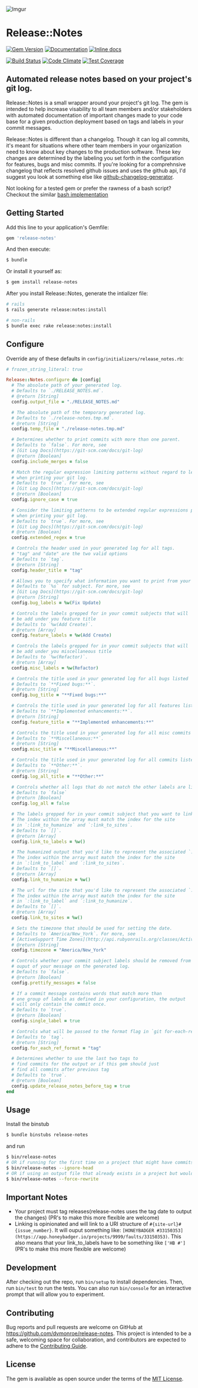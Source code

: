 ![Imgur](https://i.imgur.com/vTgHEyJ.png)

# Release::Notes

[![Gem Version](https://badge.fury.io/rb/release-notes.svg)](https://badge.fury.io/rb/release-notes)
[![Documentation](http://img.shields.io/badge/rdoc-Release::Notes-blue.svg)](https://www.rubydoc.info/gems/release-notes)
[![Inline docs](http://inch-ci.org/github/dvmonroe/release-notes.svg?branch=master)](http://inch-ci.org/github/dvmonroe/release-notes)

[![Build Status](https://travis-ci.org/dvmonroe/release-notes.svg?branch=master)](https://travis-ci.org/dvmonroe/release-notes)
[![Code Climate](https://codeclimate.com/github/dvmonroe/release-notes/badges/gpa.svg)](https://codeclimate.com/github/dvmonroe/release-notes)
[![Test Coverage](https://codeclimate.com/github/dvmonroe/release-notes/badges/coverage.svg)](https://codeclimate.com/github/dvmonroe/release-notes/coverage)

## Automated release notes based on your project's git log.

Release::Notes is a small wrapper around your project's git log. The gem is
intended to help increase visability to all team members and/or stakeholders with
automated documentation of important changes made to your code base for a given production
deployment based on tags and labels in your commit messages.

Release::Notes is different than a changelog. Though it can log all commits, it's
meant for situations where other team members in your organization need to know about key changes
to the production software. These key changes are determined by the labeling you set forth
in the configuration for features, bugs and misc commits.
If you're looking for a comprehnsive changelog that reflects resolved github issues and uses the
github api, I'd suggest you look at something else like
[github-changelog-generator](https://github.com/skywinder/github-changelog-generator).

Not looking for a tested gem or prefer the rawness of a bash script? Checkout the similar
[bash implementation](https://gist.github.com/dvmonroe/300226a1ed4435fb38d72e72e1bbc5a0)

## Getting Started

Add this line to your application's Gemfile:

```ruby
gem 'release-notes'
```

And then execute:

```sh
$ bundle
```

Or install it yourself as:

```sh
$ gem install release-notes
```

After you install Release::Notes, generate the intializer file:

```sh
# rails
$ rails generate release:notes:install

# non-rails
$ bundle exec rake release:notes:install
```

## Configure

Override any of these defaults in `config/initializers/release_notes.rb`:

```ruby
# frozen_string_literal: true

Release::Notes.configure do |config|
  # The absolute path of your generated log.
  # Defaults to `./RELEASE_NOTES.md`.
  # @return [String]
  config.output_file = "./RELEASE_NOTES.md"

  # The absolute path of the temporary generated log.
  # Defaults to `./release-notes.tmp.md`.
  # @return [String]
  config.temp_file = "./release-notes.tmp.md"

  # Determines whether to print commits with more than one parent.
  # Defaults to `false`. For more, see
  # [Git Log Docs](https://git-scm.com/docs/git-log)
  # @return [Boolean]
  config.include_merges = false

  # Match the regular expression limiting patterns without regard to letter case
  # when printing your git log.
  # Defaults to `true`. For more, see
  # [Git Log Docs](https://git-scm.com/docs/git-log)
  # @return [Boolean]
  config.ignore_case = true

  # Consider the limiting patterns to be extended regular expressions patterns
  # when printing your git log.
  # Defaults to `true`. For more, see
  # [Git Log Docs](https://git-scm.com/docs/git-log)
  # @return [Boolean]
  config.extended_regex = true

  # Controls the header used in your generated log for all tags.
  # "tag" and "date" are the two valid options
  # Defaults to `tag`.
  # @return [String]
  config.header_title = "tag"

  # Allows you to specify what information you want to print from your git log
  # Defaults to `%s` for subject. For more, see
  # [Git Log Docs](https://git-scm.com/docs/git-log)
  # @return [String]
  config.bug_labels = %w(Fix Update)

  # Controls the labels grepped for in your commit subjects that will
  # be add under you feature title
  # Defaults to `%w(Add Create)`.
  # @return [Array]
  config.feature_labels = %w(Add Create)

  # Controls the labels grepped for in your commit subjects that will
  # be add under you miscellaneous title
  # Defaults to `%w(Refactor)`.
  # @return [Array]
  config.misc_labels = %w(Refactor)

  # Controls the title used in your generated log for all bugs listed
  # Defaults to `**Fixed bugs:**`.
  # @return [String]
  config.bug_title = "**Fixed bugs:**"

  # Controls the title used in your generated log for all features listed
  # Defaults to `**Implemented enhancements:**`.
  # @return [String]
  config.feature_title = "**Implemented enhancements:**"

  # Controls the title used in your generated log for all misc commits listed
  # Defaults to `**Miscellaneous:**`.
  # @return [String]
  config.misc_title = "**Miscellaneous:**"

  # Controls the title used in your generated log for all commits listed
  # Defaults to `**Other:**`.
  # @return [String]
  config.log_all_title = "**Other:**"

  # Controls whether all logs that do not match the other labels are listed
  # Defaults to `false`
  # @return [Boolean]
  config.log_all = false

  # The labels grepped for in your commit subject that you want to linkify.
  # The index within the array must match the index for the site
  # in `:link_to_humanize` and `:link_to_sites`.
  # Defaults to `[]`.
  # @return [Array]
  config.link_to_labels = %w()

  # The humanized output that you'd like to represent the associated `:link_to_label`
  # The index within the array must match the index for the site
  # in `:link_to_label` and `:link_to_sites`.
  # Defaults to `[]`.
  # @return [Array]
  config.link_to_humanize = %w()

  # The url for the site that you'd like to represent the associated `:link_to_label`
  # The index within the array must match the index for the site
  # in `:link_to_label` and `:link_to_humanize`.
  # Defaults to `[]`.
  # @return [Array]
  config.link_to_sites = %w()

  # Sets the timezone that should be used for setting the date.
  # Defaults to `America/New_York`. For more, see
  # [ActiveSupport Time Zones](http://api.rubyonrails.org/classes/ActiveSupport/TimeZone.html)
  # @return [String]
  config.timezone = "America/New_York"

  # Controls whether your commit subject labels should be removed from the final
  # ouput of your message on the generated log.
  # Defaults to `false`.
  # @return [Boolean]
  config.prettify_messages = false

  # If a commit message contains words that match more than
  # one group of labels as defined in your configuration, the output
  # will only contain the commit once.
  # Defaults to `true`.
  # @return [Boolean]
  config.single_label = true

  # Controls what will be passed to the format flag in `git for-each-ref`
  # Defaults to `tag`.
  # @return [String]
  config.for_each_ref_format = "tag"

  # Determines whether to use the last two tags to
  # find commits for the output or if this gem should just
  # find all commits after previous tag
  # Defaults to `true`.
  # @return [Boolean]
  config.update_release_notes_before_tag = true
end
```

## Usage

Install the binstub

```sh
$ bundle binstubs release-notes
```

and run

```sh
$ bin/release-notes
# OR if running for the first time on a project that might have commits after the latest tag
$ bin/release-notes --ignore-head
# OR if using an output file that already exists in a project but would like to rerun all git tags
$ bin/release-notes --force-rewrite
```

## Important Notes

- Your project must tag releases(release-notes uses the tag date to output the changes)
  (PR's to make this more flexible are welcome)
- Linking is opinionated and will link to a URI structure of `#{site-url}#{issue_number}`. It
  will ouput something like: `[HONEYBADGER #33150353](https://app.honeybadger.io/projects/9999/faults/33150353)`.
  This also means that your link_to_labels have to be something like `['HB #']` (PR's to make this more flexible are welcome)

## Development

After checking out the repo, run `bin/setup` to install dependencies. Then, run `bin/test` to run the tests. You can also run `bin/console` for an interactive prompt that will allow you to experiment.

## Contributing

Bug reports and pull requests are welcome on GitHub at https://github.com/dvmonroe/release-notes. This project is intended to be a safe, welcoming space for collaboration, and contributors are expected to adhere to the [Contributing Guide](https://github.com/dvmonroe/release-notes/blob/master/CONTRIBUTING.md).

## License

The gem is available as open source under the terms of the [MIT License](http://opensource.org/licenses/MIT).
